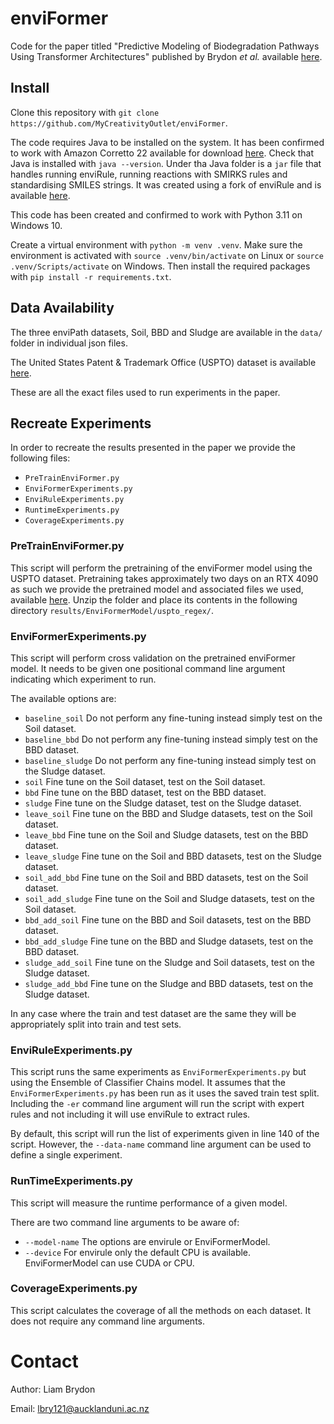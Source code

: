 # enviFormer

Code for the paper titled "Predictive Modeling of Biodegradation Pathways
Using Transformer Architectures" published by Brydon *et al.* available [here]().

## Install
Clone this repository with `git clone https://github.com/MyCreativityOutlet/enviFormer`.

The code requires Java to be installed on the system. It has been confirmed to work with Amazon Corretto 22 available for download [here](https://docs.aws.amazon.com/corretto/latest/corretto-22-ug/downloads-list.html).
Check that Java is installed with `java --version`. Under tha Java folder is a `jar` file that handles running enviRule, running reactions with SMIRKS rules and standardising SMILES strings. 
It was created using a fork of enviRule and is available [here](https://github.com/MyCreativityOutlet/enviRule).

This code has been created and confirmed to work with Python 3.11 on Windows 10.

Create a virtual environment with `python -m venv .venv`. 
Make sure the environment is activated with `source .venv/bin/activate` on Linux or `source .venv/Scripts/activate` on Windows.
Then install the required packages with `pip install -r requirements.txt`.

## Data Availability
The three enviPath datasets, Soil, BBD and Sludge are available in the `data/` folder in individual json files.

The United States Patent & Trademark Office (USPTO) dataset is available [here](https://doi.org/10.5281/zenodo.13858535).

These are all the exact files used to run experiments in the paper.

## Recreate Experiments
In order to recreate the results presented in the paper we provide the following files:
- `PreTrainEnviFormer.py`
- `EnviFormerExperiments.py`
- `EnviRuleExperiments.py`
- `RuntimeExperiments.py`
- `CoverageExperiments.py`

### PreTrainEnviFormer.py
This script will perform the pretraining of the enviFormer model using the USPTO dataset.
Pretraining takes approximately two days on an RTX 4090 as such we provide the pretrained model and associated files we used, available [here]().
Unzip the folder and place its contents in the following directory `results/EnviFormerModel/uspto_regex/`.

### EnviFormerExperiments.py
This script will perform cross validation on the pretrained enviFormer model. 
It needs to be given one positional command line argument indicating which experiment to run.

The available options are:
- `baseline_soil` Do not perform any fine-tuning instead simply test on the Soil dataset.
- `baseline_bbd` Do not perform any fine-tuning instead simply test on the BBD dataset.
- `baseline_sludge` Do not perform any fine-tuning instead simply test on the Sludge dataset.
- `soil` Fine tune on the Soil dataset, test on the Soil dataset.
- `bbd` Fine tune on the BBD dataset, test on the BBD dataset.
- `sludge` Fine tune on the Sludge dataset, test on the Sludge dataset.
- `leave_soil` Fine tune on the BBD and Sludge datasets, test on the Soil dataset.
- `leave_bbd` Fine tune on the Soil and Sludge datasets, test on the BBD dataset.
- `leave_sludge` Fine tune on the Soil and BBD datasets, test on the Sludge dataset.
- `soil_add_bbd` Fine tune on the Soil and BBD datasets, test on the Soil dataset.
- `soil_add_sludge` Fine tune on the Soil and Sludge datasets, test on the Soil dataset.
- `bbd_add_soil` Fine tune on the BBD and Soil datasets, test on the BBD dataset.
- `bbd_add_sludge` Fine tune on the BBD and Sludge datasets, test on the BBD dataset.
- `sludge_add_soil` Fine tune on the Sludge and Soil datasets, test on the Sludge dataset.
- `sludge_add_bbd` Fine tune on the Sludge and BBD datasets, test on the Sludge dataset.

In any case where the train and test dataset are the same they will be appropriately split into train and test sets.

### EnviRuleExperiments.py
This script runs the same experiments as `EnviFormerExperiments.py` but using the Ensemble of Classifier Chains model.
It assumes that the `EnviFormerExperiments.py` has been run as it uses the saved train test split.
Including the `-er` command line argument will run the script with expert rules and not including it will use enviRule to extract rules.

By default, this script will run the list of experiments given in line 140 of the script. However, the `--data-name` command line argument can be used to define a single experiment.

### RunTimeExperiments.py
This script will measure the runtime performance of a given model. 

There are two command line arguments to be aware of:
- `--model-name` The options are envirule or EnviFormerModel.
- `--device` For envirule only the default CPU is available. EnviFormerModel can use CUDA or CPU.

### CoverageExperiments.py
This script calculates the coverage of all the methods on each dataset. It does not require any command line arguments.

# Contact
Author: Liam Brydon

Email: lbry121@aucklanduni.ac.nz
